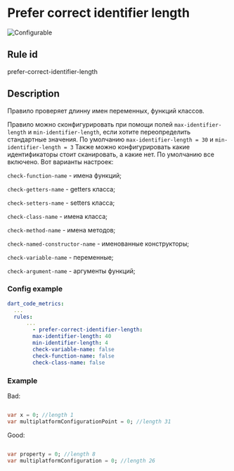 # Prefer correct identifier length

![Configurable](https://img.shields.io/badge/-configurable-informational)

## Rule id

prefer-correct-identifier-length

## Description

Правило проверяет длинну имен переменных, функций классов.

Правило можно сконфигурировать при помощи полей `max-identifier-length` и `min-identifier-length`, если хотите
переопределить стандартные значения. По умолчанию `max-identifier-length = 30` и `min-identifier-length = 3`
Также можно конфигурировать какие идентификаторы стоит сканировать, а какие нет. По умолчанию все включено. Вот варианты
настроек:

`check-function-name` - имена функций;

`check-getters-name` - getters класса;

`check-setters-name` - setters класса;

`check-class-name` - имена класса;

`check-method-name` - имена методов;

`check-named-constructor-name` - именованные конструкторы;

`check-variable-name` - переменные;

`check-argument-name` - аргументы функций;

### Config example

```yaml
dart_code_metrics:
  ...
  rules:
      ...
        - prefer-correct-identifier-length:
        max-identifier-length: 40
        min-identifier-length: 4
        check-variable-name: false
        check-function-name: false
        check-class-name: false
```

### Example

Bad:

```dart

var x = 0; //length 1
var multiplatformConfigurationPoint = 0; //length 31
```

Good:

```dart

var property = 0; //length 8
var multiplatformConfiguration = 0; //length 26
```
